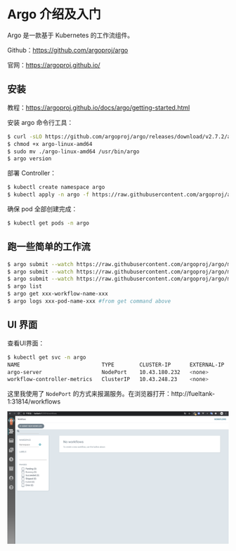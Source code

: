 # Argo 介绍及入门

Argo 是一款基于 Kubernetes 的工作流组件。

Github：https://github.com/argoproj/argo

官网：https://argoproj.github.io/

## 安装

教程：https://argoproj.github.io/docs/argo/getting-started.html

安装 argo 命令行工具：

```bash
$ curl -sLO https://github.com/argoproj/argo/releases/download/v2.7.2/argo-linux-amd64
$ chmod +x argo-linux-amd64
$ sudo mv ./argo-linux-amd64 /usr/bin/argo
$ argo version
```

部署 Controller：

```bash
$ kubectl create namespace argo
$ kubectl apply -n argo -f https://raw.githubusercontent.com/argoproj/argo/stable/manifests/install.yaml
```

确保 pod 全部创建完成：

```bash
$ kubectl get pods -n argo
```



## 跑一些简单的工作流

```bash
$ argo submit --watch https://raw.githubusercontent.com/argoproj/argo/master/examples/hello-world.yaml
$ argo submit --watch https://raw.githubusercontent.com/argoproj/argo/master/examples/coinflip.yaml
$ argo submit --watch https://raw.githubusercontent.com/argoproj/argo/master/examples/loops-maps.yaml
$ argo list
$ argo get xxx-workflow-name-xxx
$ argo logs xxx-pod-name-xxx #from get command above
```



## UI 界面

查看UI界面：

```bash
$ kubectl get svc -n argo
NAME                          TYPE        CLUSTER-IP      EXTERNAL-IP   PORT(S)          AGE
argo-server                   NodePort    10.43.180.232   <none>        2746:31814/TCP   33m
workflow-controller-metrics   ClusterIP   10.43.248.23    <none>        9090/TCP         33m
```

这里我使用了 `NodePort` 的方式来报漏服务。在浏览器打开：http://fueltank-1:31814/workflows

![image-20200412214817194](../../resource/image-20200412214817194.png)